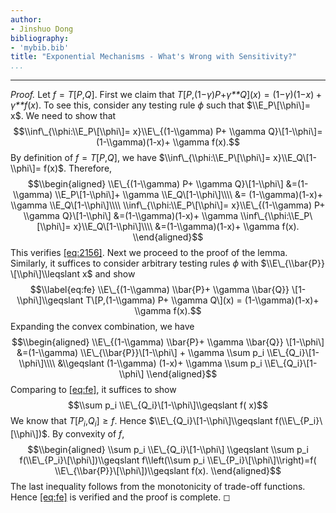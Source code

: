 ```yaml
---
author:
- Jinshuo Dong
bibliography:
- 'mybib.bib'
title: "Exponential Mechanisms - What's Wrong with Sensitivity?"
...
```

---


<div class="proof">

*Proof.* Let *f* = *T*\[*P*,*Q*\]. First we claim that
*T*\[*P*,(1−*γ*)*P*+*γ**Q*\](*x*) = (1−*γ*)(1−*x*) + *γ**f*(*x*).
To see this, consider any testing rule *ϕ* such that
$\\E_P\[\\phi\]= x$. We need to show that
$$\\inf\_{\\phi:\\E_P\[\\phi\]= x}\\E\_{(1-\\gamma) P+ \\gamma Q}\[1-\\phi\]= (1-\\gamma)(1-x)+ \\gamma f(x).$$
By definition of *f* = *T*\[*P*,*Q*\], we have
$\\inf\_{\\phi:\\E_P\[\\phi\]= x}\\E_Q\[1-\\phi\]= f(x)$. Therefore,
$$\\begin{aligned}
        \\E\_{(1-\\gamma) P+ \\gamma Q}\[1-\\phi\]
        &=(1-\\gamma) \\E_P\[1-\\phi\]+ \\gamma \\E_Q\[1-\\phi\]\\\\
        &= (1-\\gamma)(1-x)+ \\gamma \\E_Q\[1-\\phi\]\\\\
        \\inf\_{\\phi:\\E_P\[\\phi\]= x}\\E\_{(1-\\gamma) P+ \\gamma Q}\[1-\\phi\]
        &=(1-\\gamma)(1-x)+ \\gamma \\inf\_{\\phi:\\E_P\[\\phi\]= x}\\E_Q\[1-\\phi\]\\\\
        &=(1-\\gamma)(1-x)+ \\gamma f(x).
    \\end{aligned}$$
This verifies [\[eq:2156\]][1]. Next we proceed to the proof of the
lemma. Similarly, it suffices to consider arbitrary testing rules *ϕ*
with $\\E\_{\\bar{P}} \[\\phi\]\\leqslant x$ and show
$$\\label{eq:fe}
        \\E\_{(1-\\gamma) \\bar{P}+ \\gamma \\bar{Q}} \[1-\\phi\]\\geqslant 
        T\[P,(1-\\gamma) P+ \\gamma Q\](x) = (1-\\gamma)(1-x)+ \\gamma f(x).$$
Expanding the convex combination, we have
$$\\begin{aligned}
        \\E\_{(1-\\gamma) \\bar{P}+ \\gamma \\bar{Q}} \[1-\\phi\]
        &=(1-\\gamma) \\E\_{\\bar{P}}\[1-\\phi\]
        + \\gamma  \\sum p_i \\E\_{Q_i}\[1-\\phi\]\\\\
        &\\geqslant (1-\\gamma) (1-x)+ \\gamma  \\sum p_i \\E\_{Q_i}\[1-\\phi\]
    \\end{aligned}$$
Comparing to [\[eq:fe\]][2], it suffices to show
$$\\sum p_i \\E\_{Q_i}\[1-\\phi\]\\geqslant f( x)$$
We know that *T*\[*P*<sub>*i*</sub>,*Q*<sub>*i*</sub>\] ≥ *f*. Hence
$\\E\_{Q_i}\[1-\\phi\]\\geqslant f(\\E\_{P_i}\[\\phi\])$. By convexity
of *f*,
$$\\begin{aligned}
        \\sum p_i \\E\_{Q_i}\[1-\\phi\]
        \\geqslant \\sum p_i f(\\E\_{P_i}\[\\phi\])\\geqslant f\\left(\\sum p_i \\E\_{P_i}\[\\phi\]\\right)=f( \\E\_{\\bar{P}}\[\\phi\])\\geqslant f(x).
    \\end{aligned}$$
The last inequality follows from the monotonicity of trade-off
functions. Hence [\[eq:fe\]][2] is verified and the proof is complete. ◻

</div>

  [1]: #eq:2156
  [2]: #eq:fe